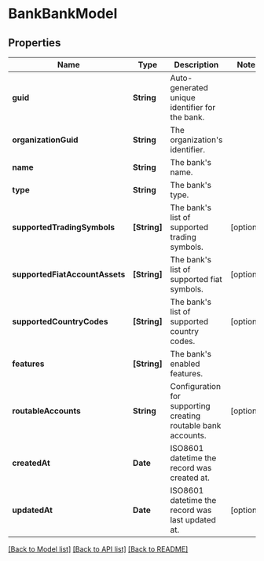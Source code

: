 # BankBankModel

## Properties
Name | Type | Description | Notes
------------ | ------------- | ------------- | -------------
**guid** | **String** | Auto-generated unique identifier for the bank. | 
**organizationGuid** | **String** | The organization&#39;s identifier. | 
**name** | **String** | The bank&#39;s name. | 
**type** | **String** | The bank&#39;s type. | 
**supportedTradingSymbols** | **[String]** | The bank&#39;s list of supported trading symbols. | [optional] 
**supportedFiatAccountAssets** | **[String]** | The bank&#39;s list of supported fiat symbols. | [optional] 
**supportedCountryCodes** | **[String]** | The bank&#39;s list of supported country codes. | [optional] 
**features** | **[String]** | The bank&#39;s enabled features. | 
**routableAccounts** | **String** | Configuration for supporting creating routable bank accounts. | [optional] 
**createdAt** | **Date** | ISO8601 datetime the record was created at. | 
**updatedAt** | **Date** | ISO8601 datetime the record was last updated at. | [optional] 

[[Back to Model list]](../README.md#documentation-for-models) [[Back to API list]](../README.md#documentation-for-api-endpoints) [[Back to README]](../README.md)


